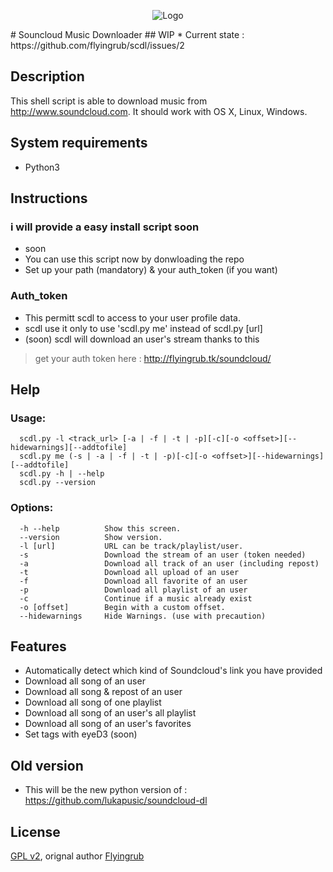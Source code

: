 <p align="center">
  <img src="http://soundcloud-dl.com/soundcloud-download-logo.png" alt="Logo"/>
</p>
# Souncloud Music Downloader
## WIP
 * Current state : https://github.com/flyingrub/scdl/issues/2

## Description

This shell script is able to download music from http://www.soundcloud.com.
It should work with OS X, Linux, Windows.

## System requirements

* Python3

## Instructions
### i will provide a easy install script soon
 * soon
 * You can use this script now by donwloading the repo
 * Set up your path (mandatory) & your auth_token (if you want)

### Auth_token
* This permitt scdl to access to your user profile data.
* scdl use it only to use 'scdl.py me' instead of scdl.py [url]
* (soon) scdl will download an user's stream thanks to this
> get your auth token here : http://flyingrub.tk/soundcloud/

## Help
### Usage:
```
  scdl.py -l <track_url> [-a | -f | -t | -p][-c][-o <offset>][--hidewarnings][--addtofile]
  scdl.py me (-s | -a | -f | -t | -p)[-c][-o <offset>][--hidewarnings][--addtofile]
  scdl.py -h | --help
  scdl.py --version
```

### Options:
```
  -h --help          Show this screen.
  --version          Show version.
  -l [url]           URL can be track/playlist/user.
  -s                 Download the stream of an user (token needed)
  -a                 Download all track of an user (including repost)
  -t                 Download all upload of an user
  -f                 Download all favorite of an user
  -p                 Download all playlist of an user
  -c                 Continue if a music already exist
  -o [offset]        Begin with a custom offset.
  --hidewarnings     Hide Warnings. (use with precaution)
```


## Features
* Automatically detect which kind of Soundcloud's link you have provided
* Download all song of an user
* Download all song & repost of an user
* Download all song of one playlist
* Download all song of an user's all playlist
* Download all song of an user's favorites
* Set tags with eyeD3 (soon)


## Old version
 * This will be the new python version of : https://github.com/lukapusic/soundcloud-dl

## License

[GPL v2](https://www.gnu.org/licenses/gpl-2.0.txt), orignal author [Flyingrub](https://github.com/flyingrub)
